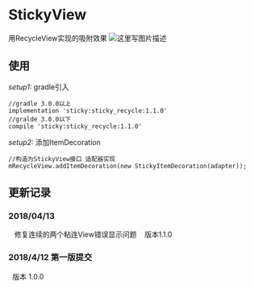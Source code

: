 # StickyView
用RecycleView实现的吸附效果
![这里写图片描述](https://img-blog.csdn.net/20180413140014257?watermark/2/text/aHR0cHM6Ly9ibG9nLmNzZG4ubmV0L3N1bnhpYW9nYW5nMDIxNA==/font/5a6L5L2T/fontsize/400/fill/I0JBQkFCMA==/dissolve/70)
## 使用
 *setup1:* gradle引入
 ```
 //gradle 3.0.0以上
 implementation 'sticky:sticky_recycle:1.1.0'
 //gralde 3.0.0以下
 compile 'sticky:sticky_recycle:1.1.0'
 ```
 *setup2:* 添加ItemDecoration
 ```
 //构造为StickyView接口 适配器实现
 mRecycleView.addItemDecoration(new StickyItemDecoration(adapter));
 ```
 ## 更新记录
 
 ### 2018/04/13
    修复连续的两个粘连View错误显示问题
    版本1.1.0
    
 ### 2018/4/12 第一版提交
   版本 1.0.0
 
